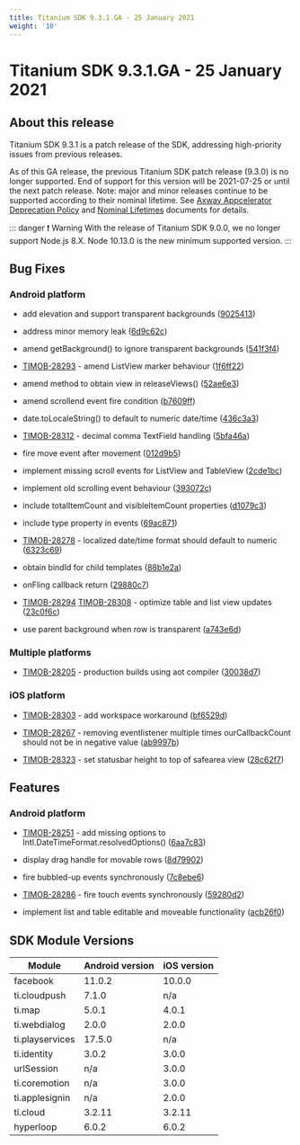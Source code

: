 ```yaml
---
title: Titanium SDK 9.3.1.GA - 25 January 2021
weight: '10'
---
```


# Titanium SDK 9.3.1.GA - 25 January 2021

## About this release

Titanium SDK 9.3.1 is a patch release of the SDK, addressing high-priority issues from previous releases.

As of this GA release, the previous Titanium SDK patch release (9.3.0) is no longer supported. End of support for this version will be 2021-07-25 or until the next patch release. Note: major and minor releases continue to be supported according to their nominal lifetime. See [Axway Appcelerator Deprecation Policy](https://docs.axway.com/bundle/AMPLIFY_Appcelerator_Services_Overview_allOS_en/page/axway_appcelerator_deprecation_policy.html) and [Nominal Lifetimes](https://docs.axway.com/bundle/AMPLIFY_Appcelerator_Services_Overview_allOS_en/page/axway_appcelerator_product_lifecycle.html#AxwayAppceleratorProductLifecycle-NominalLifetimes) documents for details.

::: danger ❗️ Warning
With the release of Titanium SDK 9.0.0, we no longer support Node.js 8.X. Node 10.13.0 is the new minimum supported version.
:::

## Bug Fixes

### Android platform

* add elevation and support transparent backgrounds ([9025413](https://github.com/appcelerator/titanium_mobile/commit/9025413f004fddedffef160892cf09e04135c9bd))

* address minor memory leak ([6d9c62c](https://github.com/appcelerator/titanium_mobile/commit/6d9c62c8e2a83226a746a17ed088b246cb8080c3))

* amend getBackground() to ignore transparent backgrounds ([541f3f4](https://github.com/appcelerator/titanium_mobile/commit/541f3f46cf19591841ee32ac6dd91d90c856e6ad))

* [TIMOB-28293](https://jira.appcelerator.org/browse/TIMOB-28293) - amend ListView marker behaviour ([1f6ff22](https://github.com/appcelerator/titanium_mobile/commit/1f6ff229462d126f8675bbf9bb972d6b6d4cb0fb))

* amend method to obtain view in releaseViews() ([52ae6e3](https://github.com/appcelerator/titanium_mobile/commit/52ae6e3f0c7f2f556f8bdfc19c2889fc3f933503))

* amend scrollend event fire condition ([b7609ff](https://github.com/appcelerator/titanium_mobile/commit/b7609ff96e11c7eb41464c7c129409eb597b976f))

* date.toLocaleString() to default to numeric date/time ([436c3a3](https://github.com/appcelerator/titanium_mobile/commit/436c3a374d1c316ec4b6236faf629d929836b697))

* [TIMOB-28312](https://jira.appcelerator.org/browse/TIMOB-28312) - decimal comma TextField handling ([5bfa46a](https://github.com/appcelerator/titanium_mobile/commit/5bfa46afa005155358e38ecc4246121801e3d9bd))

* fire move event after movement ([012d9b5](https://github.com/appcelerator/titanium_mobile/commit/012d9b5c8732f330066dddd3272ab075f01eb8c5))

* implement missing scroll events for ListView and TableView ([2cde1bc](https://github.com/appcelerator/titanium_mobile/commit/2cde1bc6dfd4896fb9b86e205c33aa9858304e4e))

* implement old scrolling event behaviour ([393072c](https://github.com/appcelerator/titanium_mobile/commit/393072c2f9e39fd513480013393fc645c9e548d0))

* include totalItemCount and visibleItemCount properties ([d1079c3](https://github.com/appcelerator/titanium_mobile/commit/d1079c348ebb772e001025e9ab513c97c814c76f))

* include type property in events ([69ac871](https://github.com/appcelerator/titanium_mobile/commit/69ac871d456df8f0cd1ca550f13fb2464cdf5f13))

* [TIMOB-28278](https://jira.appcelerator.org/browse/TIMOB-28278) - localized date/time format should default to numeric ([6323c69](https://github.com/appcelerator/titanium_mobile/commit/6323c698de92568f7050f3ddecac55b03f75a67d))

* obtain bindId for child templates ([88b1e2a](https://github.com/appcelerator/titanium_mobile/commit/88b1e2ab2a6d0b7ed1d4c98b95423d7122be9d08))

* onFling callback return ([29880c7](https://github.com/appcelerator/titanium_mobile/commit/29880c775adfaa04b28bdc0fc42ad57de89faed0))

* [TIMOB-28294](https://jira.appcelerator.org/browse/TIMOB-28294) [TIMOB-28308](https://jira.appcelerator.org/browse/TIMOB-28308) - optimize table and list view updates ([23c0f6c](https://github.com/appcelerator/titanium_mobile/commit/23c0f6cae20dd63e9bb4dbe52d5431702565b41d))

* use parent background when row is transparent ([a743e6d](https://github.com/appcelerator/titanium_mobile/commit/a743e6d64528adc3bb983731d7a619ff05e645ac))

### Multiple platforms

* [TIMOB-28205](https://jira.appcelerator.org/browse/TIMOB-28205) - production builds using aot compiler ([30038d7](https://github.com/appcelerator/titanium_mobile/commit/30038d72c371dc1009d01e10bf6c475bbda0e662))

### iOS platform

* [TIMOB-28303](https://jira.appcelerator.org/browse/TIMOB-28303) - add workspace workaround ([bf6529d](https://github.com/appcelerator/titanium_mobile/commit/bf6529d891f2bdb26e550b6851a05e9df8fe540c))

* [TIMOB-28267](https://jira.appcelerator.org/browse/TIMOB-28267) - removing eventlistener multiple times ourCallbackCount should not be in negative value ([ab9997b](https://github.com/appcelerator/titanium_mobile/commit/ab9997b0391fad13fa760604cf807b0239bc8590))

* [TIMOB-28323](https://jira.appcelerator.org/browse/TIMOB-28323) - set statusbar height to top of safearea view ([28c62f7](https://github.com/appcelerator/titanium_mobile/commit/28c62f7a0f3ad4cd7e02591755d7ee9a77808c1e))

## Features

### Android platform

* [TIMOB-28251](https://jira.appcelerator.org/browse/TIMOB-28251) - add missing options to Intl.DateTimeFormat.resolvedOptions() ([6aa7c83](https://github.com/appcelerator/titanium_mobile/commit/6aa7c835f3675b408e762c49dcd7d9afe4015241))

* display drag handle for movable rows ([8d79902](https://github.com/appcelerator/titanium_mobile/commit/8d7990257c295232dcca483b3e733091df2caeb1))

* fire bubbled-up events synchronously ([7c8ebe6](https://github.com/appcelerator/titanium_mobile/commit/7c8ebe6489743dc1a8b89d6e146c7bd4caad43e0))

* [TIMOB-28286](https://jira.appcelerator.org/browse/TIMOB-28286) - fire touch events synchronously ([59280d2](https://github.com/appcelerator/titanium_mobile/commit/59280d2ccd0e5e2a632c46dc6dc8551044b58ede))

* implement list and table editable and moveable functionality ([acb26f0](https://github.com/appcelerator/titanium_mobile/commit/acb26f05956f00c14b29bf9b634372026520d47b))

## SDK Module Versions

| Module | Android version | iOS version |
| --- | --- | --- |
| facebook | 11.0.2 | 10.0.0 |
| ti.cloudpush | 7.1.0 | n/a |
| ti.map | 5.0.1 | 4.0.1 |
| ti.webdialog | 2.0.0 | 2.0.0 |
| ti.playservices | 17.5.0 | n/a |
| ti.identity | 3.0.2 | 3.0.0 |
| urlSession | n/a | 3.0.0 |
| ti.coremotion | n/a | 3.0.0 |
| ti.applesignin | n/a | 2.0.0 |
| ti.cloud | 3.2.11 | 3.2.11 |
| hyperloop | 6.0.2 | 6.0.2 |
